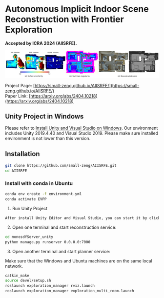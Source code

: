 # Autonomous Implicit Indoor Scene Reconstruction with Frontier Exploration

**Accepted by ICRA 2024 (AIISRFE).**

![teaser](./imgs/teaser.png)

Project Page: [https://small-zeng.github.io/AIISRFE/](https://small-zeng.github.io/AIISRFE/)  
Paper Link: [https://arxiv.org/abs/2404.10218](https://arxiv.org/abs/2404.10218)  

## Unity Project in Windows

Please refer to [Install Unity and Visual Studio on Windows](https://learn.microsoft.com/zh-cn/visualstudio/gamedev/unity/get-started/getting-started-with-visual-studio-tools-for-unity?pivots=windows). Our environment includes Unity 2019.4.40 and Visual Studio 2019. Please make sure installed environment is not lower than this version.

## Installation

```bash
git clone https://github.com/small-zeng/AIISRFE.git
cd AIISRFE
```

### Install with conda in Ubuntu

```bash
conda env create -f environment.yml
conda activate EVPP
```


1. Run Unity Project

```bash
After install Unity Editor and Visual Studio, you can start it by click RUN button in Unity Editor.
```

2. Open one terminal and start reconstruction service:

```bash
cd monosdfServer_unity
python manage.py runserver 0.0.0.0:7000
```

3. Open another terminal and start planner service:

Make sure that the Windows and Ubuntu machines are on the same local network.

```bash 
catkin_make
source devel/setup.sh
roslaunch exploration_manager rviz.launch
roslaunch exploration_manager exploration_multi_room.launch
```
